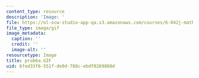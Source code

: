 ```yaml
---
content_type: resource
description: 'Image: '
file: https://ol-ocw-studio-app-qa.s3.amazonaws.com/courses/6-042j-mathematics-for-computer-science-spring-2015/6fed33f6551fde9d788cebdf0269860d_prob6a.GIF
file_type: image/gif
image_metadata:
  caption: ''
  credit: ''
  image-alt: ''
resourcetype: Image
title: prob6a.GIF
uid: 6fed33f6-551f-de9d-788c-ebdf0269860d
---
```

